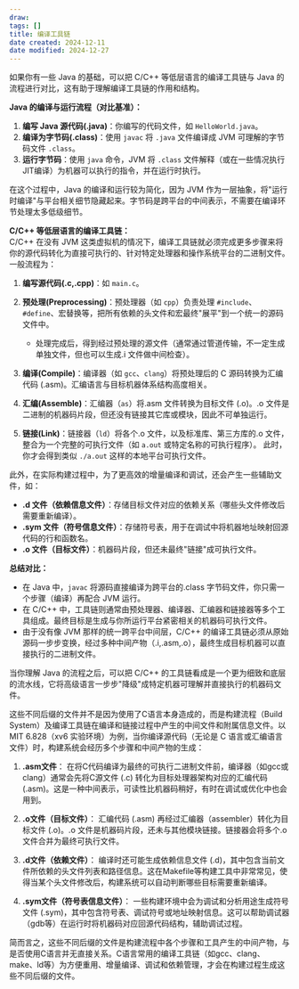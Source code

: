 ```yaml
---
draw:
tags: []
title: 编译工具链
date created: 2024-12-11
date modified: 2024-12-27
---
```


如果你有一些 Java 的基础，可以把 C/C++ 等低层语言的编译工具链与 Java 的流程进行对比，这有助于理解编译工具链的作用和结构。

**Java 的编译与运行流程（对比基准）：**

1. **编写 Java 源代码(.java)**：你编写的代码文件，如 `HelloWorld.java`。
2. **编译为字节码(.class)**：使用 `javac` 将 `.java` 文件编译成 JVM 可理解的字节码文件 `.class`。
3. **运行字节码**：使用 `java` 命令，JVM 将 `.class` 文件解释（或在一些情况执行JIT编译）为机器可以执行的指令，并在运行时执行。

在这个过程中，Java 的编译和运行较为简化，因为 JVM 作为一层抽象，将"运行时编译"与平台相关细节隐藏起来。字节码是跨平台的中间表示，不需要在编译环节处理太多低级细节。

**C/C++ 等低层语言的编译工具链：**  
C/C++ 在没有 JVM 这类虚拟机的情况下，编译工具链就必须完成更多步骤来将你的源代码转化为直接可执行的、针对特定处理器和操作系统平台的二进制文件。一般流程为：

1. **编写源代码(.c,.cpp)**：如 `main.c`。
    
2. **预处理(Preprocessing)**：预处理器（如 `cpp`）负责处理 `#include`、`#define`、宏替换等，把所有依赖的头文件和宏最终"展平"到一个统一的源码文件中。
    
    - 处理完成后，得到经过预处理的源文件（通常通过管道传输，不一定生成单独文件，但也可以生成.i 文件做中间检查）。
3. **编译(Compile)**：编译器（如 `gcc`、`clang`）将预处理后的 C 源码转换为汇编代码 (.asm)。汇编语言与目标机器体系结构高度相关。
    
4. **汇编(Assemble)**：汇编器（`as`）将.asm 文件转换为目标文件 (.o)。.o 文件是二进制的机器码片段，但还没有链接其它库或模块，因此不可单独运行。
    
5. **链接(Link)**：链接器（`ld`）将各个.o 文件，以及标准库、第三方库的.o 文件，整合为一个完整的可执行文件（如 `a.out` 或特定名称的可执行程序）。
    此时，你才会得到类似 `./a.out` 这样的本地平台可执行文件。
    

此外，在实际构建过程中，为了更高效的增量编译和调试，还会产生一些辅助文件，如：

- **.d 文件（依赖信息文件）**：存储目标文件对应的依赖关系（哪些头文件修改后需要重新编译）。
- **.sym 文件（符号信息文件）**：存储符号表，用于在调试中将机器地址映射回源代码的行和函数名。
- **.o 文件（目标文件）**：机器码片段，但还未最终"链接"成可执行文件。

**总结对比：**

- 在 Java 中，`javac` 将源码直接编译为跨平台的.class 字节码文件，你只需一个步骤（编译）再配合 JVM 运行。
- 在 C/C++ 中，工具链则通常由预处理器、编译器、汇编器和链接器等多个工具组成。最终目标是生成与你所运行平台紧密相关的机器码可执行文件。
- 由于没有像 JVM 那样的统一跨平台中间层，C/C++ 的编译工具链必须从原始源码一步步变换，经过多种中间产物（.i,.asm,.o），最终生成目标机器可以直接执行的二进制文件。

当你理解 Java 的流程之后，可以把 C/C++ 的工具链看成是一个更为细致和底层的流水线，它将高级语言一步步"降级"成特定机器可理解并直接执行的机器码文件。

这些不同后缀的文件并不是因为使用了C语言本身造成的，而是构建流程（Build System）及编译工具链在编译和链接过程中产生的中间文件和附属信息文件。以 MIT 6.828（xv6 实验环境）为例，当你编译源代码（无论是 C 语言或汇编语言文件）时，构建系统会经历多个步骤和中间产物的生成：

1. **.asm文件**：
    在将C代码编译为最终的可执行二进制文件前，编译器（如gcc或clang）通常会先将C源文件 (.c) 转化为目标处理器架构对应的汇编代码 (.asm)。这是一种中间表示，可读性比机器码稍好，有时在调试或优化中也会用到。
    
2. **.o文件（目标文件）**：
    汇编代码 (.asm) 再经过汇编器（assembler）转化为目标文件 (.o)。.o 文件是机器码片段，还未与其他模块链接。链接器会将多个.o 文件合并为最终可执行文件。
    
3. **.d文件（依赖文件）**：
    编译时还可能生成依赖信息文件 (.d)，其中包含当前文件所依赖的头文件列表和路径信息。这在Makefile等构建工具中非常常见，使得当某个头文件修改后，构建系统可以自动判断哪些目标需要重新编译。
    
4. **.sym文件（符号表信息文件）**：
    一些构建环境中会为调试和分析用途生成符号文件 (.sym)，其中包含符号表、调试符号或地址映射信息。这可以帮助调试器（gdb等）在运行时将机器码对应回源代码结构，辅助调试过程。
    

简而言之，这些不同后缀的文件是构建流程中各个步骤和工具产生的中间产物，与是否使用C语言并无直接关系。C语言常用的编译工具链（如gcc、clang、make、ld等）为方便重用、增量编译、调试和依赖管理，才会在构建过程生成这些不同后缀的文件。
